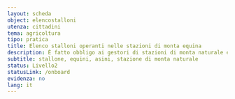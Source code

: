 ```yaml
---
layout: scheda
object: elencostalloni
utenza: cittadini
tema: agricoltura
tipo: pratica
title: Elenco stalloni operanti nelle stazioni di monta equina
description: È fatto obbligo ai gestori di stazioni di monta naturale equina di iscrivere i propri animali riproduttori nell’elenco stalloni
subtitle: stallone, equini, asini, stazione di monta naturale
status: Livello2
statusLink: /onboard
evidenza: no
lang: it
---
```

